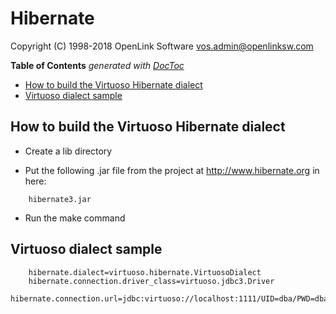 # Hibernate

Copyright (C) 1998-2018 OpenLink Software <vos.admin@openlinksw.com>

<!-- START doctoc generated TOC please keep comment here to allow auto update -->
<!-- DON'T EDIT THIS SECTION, INSTEAD RE-RUN doctoc TO UPDATE -->
**Table of Contents**  *generated with [DocToc](https://github.com/thlorenz/doctoc)*

- [How to build the Virtuoso Hibernate dialect](#how-to-build-the-virtuoso-hibernate-dialect)
- [Virtuoso dialect sample](#virtuoso-dialect-sample)

<!-- END doctoc generated TOC please keep comment here to allow auto update -->

## How to build the Virtuoso Hibernate dialect

  * Create a lib directory 

  * Put the following .jar file from the project at
    http://www.hibernate.org in here:

```
	hibernate3.jar
```

  * Run the make command


## Virtuoso dialect sample

```
    hibernate.dialect=virtuoso.hibernate.VirtuosoDialect
    hibernate.connection.driver_class=virtuoso.jdbc3.Driver
    hibernate.connection.url=jdbc:virtuoso://localhost:1111/UID=dba/PWD=dba
```
